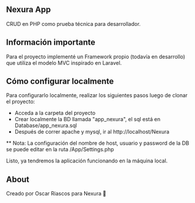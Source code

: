 ## Nexura App

CRUD en PHP como prueba técnica para desarrollador.

## Información importante

Para el proyecto implementé un Framework propio (todavía en desarrollo) que utiliza el modelo MVC inspirado en Laravel.

## Cómo configurar localmente
Para configurarlo localmente, realizar los siguientes pasos luego de clonar el proyecto:

* Acceda a la carpeta del proyecto
* Crear localmente la BD llamada "app_nexura", el sql está en Database/app_nexura.sql
* Después de correr apache y mysql, ir al http://localhost/Nexura

** Nota: La configuración del nombre de host, usuario y password de la DB se puede editar en la ruta /App/Settings.php


Listo, ya tendremos la aplicación funcionando en la máquina local.



## About

Creado por Oscar Riascos para Nexura 💜
